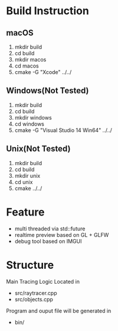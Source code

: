 # Build Instruction
## macOS
1. mkdir build
2. cd build
3. mkdir macos
4. cd macos
5. cmake -G  "Xcode" ../../

## Windows(Not Tested)
1. mkdir build
2. cd build
3. mkdir windows
4. cd windows
5. cmake -G "Visual Studio 14 Win64" ../../

## Unix(Not Tested)
1. mkdir build
2. cd build
3. mkdir unix
4. cd unix
5. cmake ../../

# Feature

* multi threaded via std::future
* realtime preview based on GL + GLFW
* debug tool based on IMGUI

# Structure

Main Tracing Logic Located in 
* src/raytracer.cpp
* src/objects.cpp

Program and ouput file will be generated in 
* bin/ 

